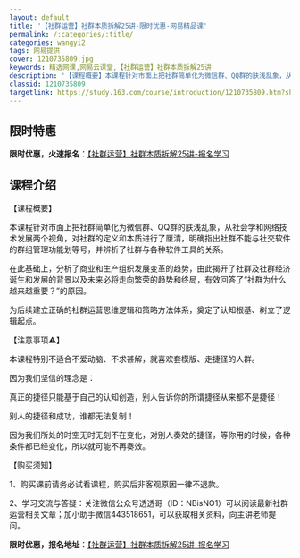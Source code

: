 ```yaml
---
layout: default
title: '【社群运营】社群本质拆解25讲-限时优惠-网易精品课'
permalink: /:categories/:title/
categories: wangyi2
tags: 网易提供
cover: 1210735809.jpg
keywords: 精选网课,网易云课堂,【社群运营】社群本质拆解25讲
description: '【课程概要】本课程针对市面上把社群简单化为微信群、QQ群的肤浅乱象，从社会学和网络技术发展两个视角，对社群的定义和本质进'
classid: 1210735809
targetlink: https://study.163.com/course/introduction/1210735809.htm?share=1&shareId=1025206652&utm_campaign=share&utm_medium=iphoneShare&utm_source=&utm_u=1025206652
---
```


## 限时特惠

**限时优惠，火速报名**：[【社群运营】社群本质拆解25讲-报名学习](https://study.163.com/course/introduction/1210735809.htm?share=1&shareId=1025206652&utm_campaign=share&utm_medium=iphoneShare&utm_source=&utm_u=1025206652)

## 课程介绍

【课程概要】

本课程针对市面上把社群简单化为微信群、QQ群的肤浅乱象，从社会学和网络技术发展两个视角，对社群的定义和本质进行了厘清，明确指出社群不能与社交软件的群组管理功能划等号，并辨析了社群与各种软件工具的关系。



在此基础上，分析了商业和生产组织发展变革的趋势，由此揭开了社群及社群经济诞生和发展的背景以及未来必将走向繁荣的趋势和终局，有效回答了“社群为什么越来越重要？”的原因。



为后续建立正确的社群运营思维逻辑和策略方法体系，奠定了认知根基、树立了逻辑起点。



【注意事项⚠️】

本课程特别不适合不爱动脑、不求甚解，就喜欢套模版、走捷径的人群。

因为我们坚信的理念是：

真正的捷径只能基于自己的认知创造，别人告诉你的所谓捷径从来都不是捷径！

别人的捷径和成功，谁都无法复制！

因为我们所处的时空无时无刻不在变化，对别人奏效的捷径，等你用的时候，各种条件都已经变化，所以就可能不再奏效。



【购买须知】

1、购买课前请务必试看课程，购买后非客观原因一律不退款。

2、学习交流与答疑：关注微信公众号透透哥（ID：NBisNO1）可以阅读最新社群运营相关文章；加小助手微信443518651，可以获取相关资料，向主讲老师提问。

**限时优惠，报名地址**：[【社群运营】社群本质拆解25讲-报名学习](https://study.163.com/course/introduction/1210735809.htm?share=1&shareId=1025206652&utm_campaign=share&utm_medium=iphoneShare&utm_source=&utm_u=1025206652)

